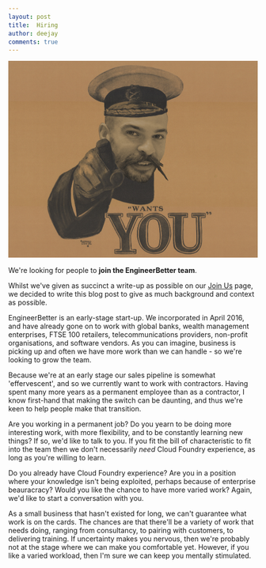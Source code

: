```yaml
---
layout: post
title:  Hiring
author: deejay
comments: true
---
```

<img src="/images/blog/wantsyou.jpg" class="image fit">

We're looking for people to **join the EngineerBetter team**.

Whilst we've given as succinct a write-up as possible on our <a href="/join-us.html">Join Us</a> page, we decided to write this blog post to give as much background and context as possible.

<!--more-->

EngineerBetter is an early-stage start-up. We incorporated in April 2016, and have already gone on to work with global banks, wealth management enterprises, FTSE 100 retailers, telecommunications providers, non-profit organisations, and software vendors. As you can imagine, business is picking up and often we have more work than we can handle - so we're looking to grow the team.

Because we're at an early stage our sales pipeline is somewhat 'effervescent', and so we currently want to work with contractors. Having spent many more years as a permanent employee than as a contractor, I know first-hand that making the switch can be daunting, and thus we're keen to help people make that transition.

Are you working in a permanent job? Do you yearn to be doing more interesting work, with more flexibility, and to be constantly learning new things? If so, we'd like to talk to you. If you fit the bill of characteristic to fit into the team then we don't necessarily _need_ Cloud Foundry experience, as long as you're willing to learn.

Do you already have Cloud Foundry experience? Are you in a position where your knowledge isn't being exploited, perhaps because of enterprise beauracracy? Would you like the chance to have more varied work? Again, we'd like to start a conversation with you.

As a small business that hasn't existed for long, we can't guarantee what work is on the cards. The chances are that there'll be a variety of work that needs doing, ranging from consultancy, to pairing with customers, to delivering training. If uncertainty makes you nervous, then we're probably not at the stage where we can make you comfortable yet. However, if you like a varied workload, then I'm sure we can keep you mentally stimulated.